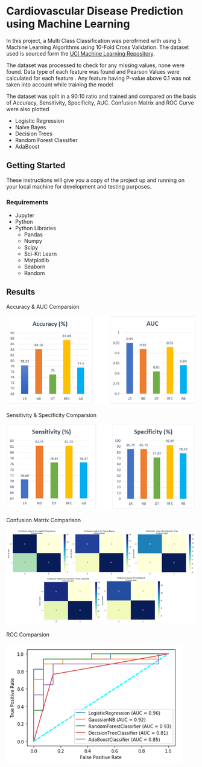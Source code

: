 # Cardiovascular Disease Prediction using Machine Learning

In this project, a Multi Class Classification was perofrmed with using 5 Machine Learning Algorithms using 10-Fold Cross Validation. The dataset used is sourced form the [UCI Machine Learning Repository](https://archive.ics.uci.edu/ml/datasets/heart+disease). 

The dataset was processed to check for any missing values, none were found. Data type of each feature was found and Pearson Values were calculated for each feature . Any feature having P-value above 0.1 was not taken into account while training the model 

The dataset was split in a 90:10 ratio and trained and compared on the basis of Accuracy, Sensitivity, Specificity, AUC. Confusion Matrix and ROC Curve were also plotted
- Logistic Regression
- Naive Bayes
- Decision Trees
- Random Forest Classifier
- AdaBoost


## Getting Started

These instructions will give you a copy of the project up and running on your local machine for development and testing purposes.

### Requirements

- Jupyter
- Python
- Python Libraries
  - Pandas
  - Numpy
  - Scipy
  - Sci-Kit Learn
  - Matplotlib
  - Seaborn
  - Random

## Results 

Accuracy & AUC Comparsion

![Accuracy & AUC Comparsion](Screenshots/Accuracy&AUC_Comparison.PNG)


Sensitivity & Specificity Comparsion

![Sensitivity Comparsion](Screenshots/Sensitivity&Specificity_Comparison.PNG)


Confusion Matrix Comparison

![Confusion Matrix Comparison](Screenshots/ConfusionMatrix_Comparison.png)

ROC Comparsion

![ROC Comparsion](Screenshots/ROC_Comparsion.png)
